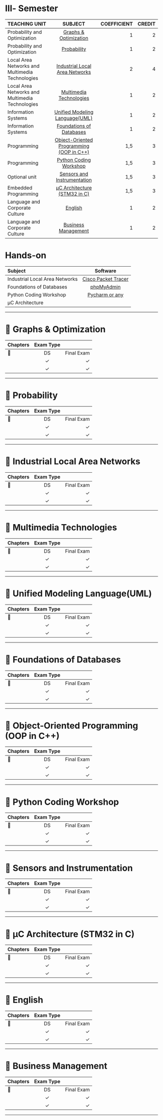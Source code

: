 # Ⅲ- Semester
| TEACHING UNIT                | SUBJECT                      | COEFFICIENT |CREDIT    |
|:--------                     |:--------:                    | --------:   |--------: |
| Probability and Optimization                 | [Graphs & Optimization]()                     |     1  |    2 |
| Probability and Optimization                 | [Probability]()                      |     1  |   2 |
| Local Area Networks and Multimedia Technologies                     | [Industrial Local Area Networks]()   |     2    |    4 |
| Local Area Networks and Multimedia Technologies                     | 	[Multimedia Technologies]()          |     1    |    2 |   
| Information Systems        | [Unified Modeling Language(UML)]()              |    1    |    2 |
| Information Systems        | [	Foundations of Databases]()           |     1  |    2 |
| Programming    |  [Object-Oriented Programming (OOP in C++)]()   |     1,5  |    3 |
| Programming    | [Python Coding Workshop]()            |     1,5  |    3 |
| Optional unit | 	[Sensors and Instrumentation]()                      |     1,5    |   3 |
| Embedded Programming | [µC Architecture (STM32 in C)]()      |     1,5    |    3 |
| Language and Corporate Culture  | [English]()     |     1    |    2 |
| Language and Corporate Culture  | 	[Business Management]()     |     1    |    2 |

# Hands-on
 |Subject    | Software    |
|:--------                     |:--------:                    | 
| Industrial Local Area Networks|   [Cisco Packet Tracer]()   |
| Foundations of Databases  |   [phpMyAdmin]() |
| Python Coding Workshop |   [Pycharm or any]()    |
| µC Architecture |    []()   |

***

# 📖 Graphs & Optimization
| Chapters                    | Exam Type                     |             |
|:--------                     |:--------:                    | --------:   |
|    🔽                      | DS                            | Final Exam |
|                |   ✓                           |     ✓     |
|                 |    ✓                         |      ✓    | 
---

# 📖 Probability  
| Chapters                    | Exam Type                     |             |
|:--------                     |:--------:                    | --------:   |
|    🔽                      | DS                            | Final Exam |
|                |   ✓                           |     ✓     |
|                 |    ✓                         |      ✓    | 
---

# 📖 Industrial Local Area Networks
| Chapters                    | Exam Type                     |             |
|:--------                     |:--------:                    | --------:   |
|    🔽                      | DS                            | Final Exam |
|                |   ✓                           |     ✓     |
|                 |    ✓                         |      ✓    | 
---

# 📖 Multimedia Technologies
| Chapters                    | Exam Type                     |             |
|:--------                     |:--------:                    | --------:   |
|    🔽                      | DS                            | Final Exam |
|                |   ✓                           |     ✓     |
|                 |    ✓                         |      ✓    | 
---

# 📖 Unified Modeling Language(UML) 
| Chapters                    | Exam Type                     |             |
|:--------                     |:--------:                    | --------:   |
|    🔽                      | DS                            | Final Exam |
|                |   ✓                           |     ✓     |
|                 |    ✓                         |      ✓    | 
---

# 📖 Foundations of Databases  
| Chapters                    | Exam Type                     |             |
|:--------                     |:--------:                    | --------:   |
|    🔽                      | DS                            | Final Exam |
|                |   ✓                           |     ✓     |
|                 |    ✓                         |      ✓    | 
---

# 📖 Object-Oriented Programming (OOP in C++)
| Chapters                    | Exam Type                     |             |
|:--------                     |:--------:                    | --------:   |
|    🔽                      | DS                            | Final Exam |
|                |   ✓                           |     ✓     |
|                 |    ✓                         |      ✓    | 
---

# 📖 Python Coding Workshop 
| Chapters                    | Exam Type                     |             |
|:--------                     |:--------:                    | --------:   |
|    🔽                      | DS                            | Final Exam |
|                |   ✓                           |     ✓     |
|                 |    ✓                         |      ✓    | 
---

# 📖 Sensors and Instrumentation 
| Chapters                    | Exam Type                     |             |
|:--------                     |:--------:                    | --------:   |
|    🔽                      | DS                            | Final Exam |
|                |   ✓                           |     ✓     |
|                 |    ✓                         |      ✓    | 
---

# 📖 µC Architecture (STM32 in C)
| Chapters                    | Exam Type                     |             |
|:--------                     |:--------:                    | --------:   |
|    🔽                      | DS                            | Final Exam |
|                |   ✓                           |     ✓     |
|                 |    ✓                         |      ✓    | 
---

# 📖 English
| Chapters                    | Exam Type                     |             |
|:--------                     |:--------:                    | --------:   |
|    🔽                      | DS                            | Final Exam |
|                |   ✓                           |     ✓     |
|                 |    ✓                         |      ✓    | 
---

# 📖 Business Management
| Chapters                    | Exam Type                     |             |
|:--------                     |:--------:                    | --------:   |
|    🔽                      | DS                            | Final Exam |
|                |   ✓                           |     ✓     |
|                 |    ✓                         |      ✓    | 
---